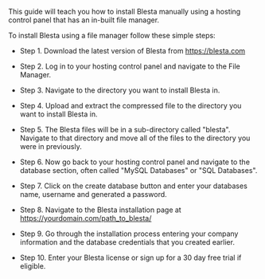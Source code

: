 This guide will teach you how to install Blesta manually using a hosting control panel that has an in-built file manager.

To install Blesta using a file manager follow these simple steps:

* Step 1. Download the latest version of Blesta from https://blesta.com

* Step 2. Log in to your hosting control panel and navigate to the File Manager.

* Step 3. Navigate to the directory you want to install Blesta in.

* Step 4. Upload and extract the compressed file to the directory you want to install Blesta in.

* Step 5. The Blesta files will be in a sub-directory called "blesta". Navigate to that directory and move all of the files to the directory you were in previously.

* Step 6. Now go back to your hosting control panel and navigate to the database section, often called "MySQL Databases" or "SQL Databases".

* Step 7. Click on the create database button and enter your databases name, username and generated a password.

* Step 8. Navigate to the Blesta installation page at https://yourdomain.com/path_to_blesta/

* Step 9. Go through the installation process entering your company information and the database credentials that you created earlier.

* Step 10. Enter your Blesta license or sign up for a 30 day free trial if eligible.

